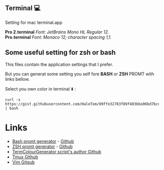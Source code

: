 ## Terminal :computer:
Setting for mac terminal.app

**Pro 2.terminal** *Font: JetBrains Mono HL Regular 12.*   
**Pro.terminal**   *Font: Monaco 12; character spacing 1,1.*   


## Some useful setting for zsh or bash 

This files contain the application settings that I prefer.  

But you can generat some setting you self fore **BASH** or **ZSH** PROMT with links bellow.  

Select you own color in terminal :arrow_down: :

```shell
curl -s https://gist.githubusercontent.com/HaleTom/89ffe32783f89f403bba96bd7bcd1263/raw/e50a28ec54188d2413518788de6c6367ffcea4f7/print256colours.sh | bash
```

# Links

* [Bash promt generator](https://robotmoon.com/bash-prompt-generator/) - [Github](https://github.com/linrock/bash-prompt-generator)
* [ZSH promt generator](https://robotmoon.com/zsh-prompt-generator/)  - [Github](https://github.com/linrock/zsh-prompt-generator)
* [TermColourGenerator script's author Github](https://gist.github.com/HaleTom/89ffe32783f89f403bba96bd7bcd1263) 
* [Tmux Github](https://github.com/tmux/tmux/wiki) 
* [Vim Gitgub](https://github.com/vim/vim)
